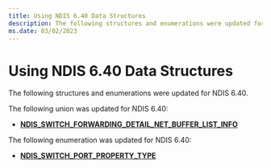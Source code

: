 ```yaml
---
title: Using NDIS 6.40 Data Structures
description: The following structures and enumerations were updated for NDIS 6.40.
ms.date: 03/02/2023
---
```


# Using NDIS 6.40 Data Structures


The following structures and enumerations were updated for NDIS 6.40.

The following union was updated for NDIS 6.40:

-   [**NDIS\_SWITCH\_FORWARDING\_DETAIL\_NET\_BUFFER\_LIST\_INFO**](/windows-hardware/drivers/ddi/ndis/ns-ndis-_ndis_switch_forwarding_detail_net_buffer_list_info)

The following enumeration was updated for NDIS 6.40:

-   [**NDIS\_SWITCH\_PORT\_PROPERTY\_TYPE**](/windows-hardware/drivers/ddi/ntddndis/ne-ntddndis-_ndis_switch_port_property_type)

 

